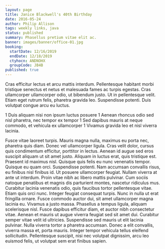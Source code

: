 ```yaml
---
layout: page
title: Janice Blackwell's 40th Birthday
date: 2016-05-24
author: Philip Allison
tags: weekly links, java
status: published
summary: Phasellus pretium vitae elit ac.
banner: images/banner/office-01.jpg
booking:
  startDate: 12/16/2019
  endDate: 12/18/2019
  ctyhocn: ANDNOHX
  groupCode: JB4B
published: true
---
```

Cras efficitur lectus et arcu mattis interdum. Pellentesque habitant morbi tristique senectus et netus et malesuada fames ac turpis egestas. Cras ullamcorper ullamcorper odio, ut bibendum justo. Ut in pellentesque velit. Etiam eget rutrum felis, pharetra gravida leo. Suspendisse potenti. Duis volutpat congue arcu eu luctus.

1 Duis aliquam nisi non ipsum luctus posuere
1 Aenean rhoncus odio sed nisl pharetra, nec tempor ex tempor
1 Sed dapibus mauris at neque commodo, et vehicula ex ullamcorper
1 Vivamus gravida leo et nisl viverra lacinia.

Fusce vitae laoreet turpis. Mauris magna nulla, maximus eu porta nec, pharetra quis diam. Donec vel ullamcorper ligula. Cras velit dolor, cursus quis condimentum efficitur, porttitor in lectus. Aenean id augue sed eros suscipit aliquam ut sit amet justo. Aliquam in luctus erat, quis tristique est. Praesent id maximus nisl. Quisque quis felis eu nunc venenatis tempor. Quisque eu quam orci. Suspendisse potenti. Nam accumsan convallis risus, eu finibus nisl finibus id. Ut posuere ullamcorper feugiat. Nullam viverra at ante ut interdum. Proin vitae nibh ac libero mattis pulvinar. Cum sociis natoque penatibus et magnis dis parturient montes, nascetur ridiculus mus.
Curabitur lacinia venenatis odio, quis faucibus tortor pellentesque vitae. Etiam quis orci nunc. Integer feugiat consequat turpis. Nunc in nulla ut erat fringilla ornare. Fusce commodo auctor dui, sit amet ullamcorper magna lacinia eu. Vivamus a justo massa. Phasellus a tempus ligula, aliquam scelerisque nisl. Fusce dapibus efficitur diam, et auctor nibh consectetur vitae. Aenean et mauris ut augue viverra feugiat sed sit amet dui. Curabitur semper vitae velit id ultricies. Suspendisse sed mauris ut elit lacinia pulvinar. Nulla viverra tortor a pharetra accumsan. Donec a elit convallis, viverra massa et, porta mauris. Integer tempor vehicula tellus eleifend sollicitudin. Pellentesque suscipit, nisi nec volutpat dignissim, arcu leo euismod felis, ut volutpat sem erat finibus sapien.
